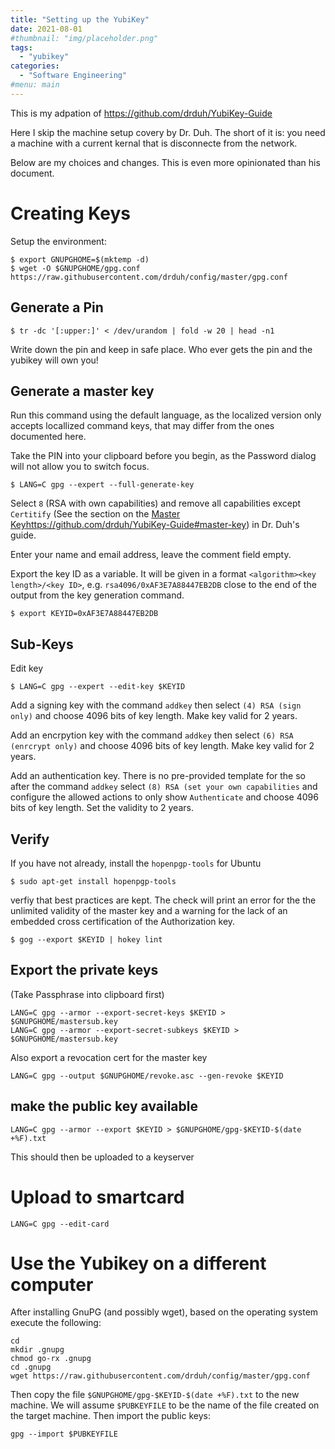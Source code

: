 ```yaml
---
title: "Setting up the YubiKey"
date: 2021-08-01
#thumbnail: "img/placeholder.png"
tags:
  - "yubikey"
categories:
  - "Software Engineering"
#menu: main
---
```



This is my adpation of https://github.com/drduh/YubiKey-Guide

Here I skip the machine setup covery by Dr. Duh. The short of it is: you need a machine with a current kernal that is disconnecte from the network.

Below are my choices and changes. This is even more opinionated than his document.

# Creating Keys

Setup the environment:

```
$ export GNUPGHOME=$(mktemp -d)
$ wget -O $GNUPGHOME/gpg.conf https://raw.githubusercontent.com/drduh/config/master/gpg.conf
```

## Generate a Pin

```
$ tr -dc '[:upper:]' < /dev/urandom | fold -w 20 | head -n1
```

Write down the pin and keep in safe place. Who ever gets the pin and the yubikey will own you!

## Generate a master key

Run this command using the default language, as the localized version only accepts locallized command keys, that may differ from the ones documented here.

Take the PIN into your clipboard before you begin, as the Password dialog will not allow you to switch focus.

```
$ LANG=C gpg --expert --full-generate-key
```

Select `8` (RSA with own capabilities) and remove all capabilities except `Certitify` (See the section on the [Master Key]()https://github.com/drduh/YubiKey-Guide#master-key) in Dr. Duh's guide.


Enter your name and email address, leave the comment field empty.

Export the key ID as a variable. It will be given in a format `<algorithm><key length>/<key ID>`, e.g. `rsa4096/0xAF3E7A88447EB2DB` close to the end of the output from the key generation command.

```
$ export KEYID=0xAF3E7A88447EB2DB
```

## Sub-Keys

Edit key

```
$ LANG=C gpg --expert --edit-key $KEYID
```

Add a signing key with the command `addkey` then select `(4) RSA (sign only)` and choose 4096 bits of key length. Make key valid for 2 years.

Add an encrpytion key with the command `addkey` then select `(6) RSA (enrcrypt only)` and choose 4096 bits of key length. Make key valid for 2 years.


Add an authentication key. There is no pre-provided template for the so after the command `addkey` select `(8) RSA (set your own capabilities` and configure the allowed actions to only show `Authenticate` and choose 4096 bits of key length. Set the validity to 2 years.


## Verify

If you have not already, install the `hopenpgp-tools` for Ubuntu

```
$ sudo apt-get install hopenpgp-tools
```

verfiy that best practices are kept. The check will print an error for the the unlimited validity of the master key and a warning for the lack of an embedded cross certification of the Authorization key.

```
$ gog --export $KEYID | hokey lint
```

## Export the private keys

(Take Passphrase into clipboard first)

```
LANG=C gpg --armor --export-secret-keys $KEYID > $GNUPGHOME/mastersub.key
LANG=C gpg --armor --export-secret-subkeys $KEYID > $GNUPGHOME/mastersub.key
```

Also export a revocation cert for the master key

```
LANG=C gpg --output $GNUPGHOME/revoke.asc --gen-revoke $KEYID
```

## make the public key available

```
LANG=C gpg --armor --export $KEYID > $GNUPGHOME/gpg-$KEYID-$(date +%F).txt
```

This should then be uploaded to a keyserver

# Upload to smartcard

```
LANG=C gpg --edit-card
```


# Use the Yubikey on a different computer

After installing GnuPG (and possibly wget), based on the operating system execute the following:

```
cd
mkdir .gnupg
chmod go-rx .gnupg
cd .gnupg
wget https://raw.githubusercontent.com/drduh/config/master/gpg.conf
```

Then copy the file `$GNUPGHOME/gpg-$KEYID-$(date +%F).txt` to the new machine. We will assume `$PUBKEYFILE` to be the name of the file created on the target machine.
Then import the public keys:

```
gpg --import $PUBKEYFILE
```


